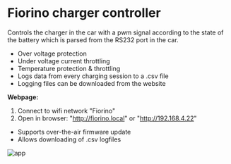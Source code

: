 # Fiorino charger controller

Controls the charger in the car with a pwm signal according to the state of the battery which is parsed from the RS232 port in the car.

- Over voltage protection
- Under voltage current throttling
- Temperature protection & throttling
- Logs data from every charging session to a .csv file
- Logging files can be downloaded from the website


**Webpage:**
1. Connect to wifi network "Fiorino"
2. Open in browser: "http://fiorino.local" or "http://192.168.4.22"

- Supports over-the-air firmware update
- Allows downloading of .csv logfiles


![app](https://user-images.githubusercontent.com/67831815/110161703-0258e200-7dee-11eb-914b-fd7d01ab0c24.PNG)
